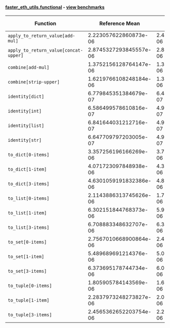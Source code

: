 #### [faster_eth_utils.functional](https://github.com/BobTheBuidler/faster-eth-utils/blob/renovate/major-github-artifact-actions/faster_eth_utils/functional.py) - [view benchmarks](https://github.com/BobTheBuidler/faster-eth-utils/blob/renovate/major-github-artifact-actions/benchmarks/test_functional_benchmarks.py)

| Function | Reference Mean | Faster Mean | % Change | Speedup (%) | x Faster | Faster |
|----------|---------------|-------------|----------|-------------|----------|--------|
| `apply_to_return_value[add-mul]` | 2.223057622860873e-06 | 2.442507948064224e-06 | -9.87% | -8.98% | 0.91x | ❌ |
| `apply_to_return_value[concat-upper]` | 2.8745327293845557e-06 | 2.861051388744209e-06 | 0.47% | 0.47% | 1.00x | ✅ |
| `combine[add-mul]` | 1.3752156128764147e-06 | 1.3674335598559212e-06 | 0.57% | 0.57% | 1.01x | ✅ |
| `combine[strip-upper]` | 1.6219766108248184e-06 | 1.3342000019222168e-06 | 17.74% | 21.57% | 1.22x | ✅ |
| `identity[dict]` | 6.779845351384679e-07 | 6.445146646097766e-07 | 4.94% | 5.19% | 1.05x | ✅ |
| `identity[int]` | 6.586499578610816e-07 | 4.901038573607807e-07 | 25.59% | 34.39% | 1.34x | ✅ |
| `identity[list]` | 6.841644031212716e-07 | 4.977445952974064e-07 | 27.25% | 37.45% | 1.37x | ✅ |
| `identity[str]` | 6.647709797203005e-07 | 4.950544873771097e-07 | 25.53% | 34.28% | 1.34x | ✅ |
| `to_dict[0-items]` | 3.357256196166269e-06 | 3.725929682948757e-06 | -10.98% | -9.89% | 0.90x | ❌ |
| `to_dict[1-item]` | 4.071723097848938e-06 | 4.316653604074138e-06 | -6.02% | -5.67% | 0.94x | ❌ |
| `to_dict[3-items]` | 4.6301059191832386e-06 | 4.8955712909669025e-06 | -5.73% | -5.42% | 0.95x | ❌ |
| `to_list[0-items]` | 2.1143886313745626e-06 | 1.727458460171062e-06 | 18.30% | 22.40% | 1.22x | ✅ |
| `to_list[1-item]` | 6.302151844768373e-06 | 5.993153463946935e-06 | 4.90% | 5.16% | 1.05x | ✅ |
| `to_list[3-items]` | 6.708883348632707e-06 | 6.346141676316073e-06 | 5.41% | 5.72% | 1.06x | ✅ |
| `to_set[0-items]` | 2.7567010668900864e-06 | 2.487515887165753e-06 | 9.76% | 10.82% | 1.11x | ✅ |
| `to_set[1-item]` | 5.489689691214376e-06 | 5.069991131678328e-06 | 7.65% | 8.28% | 1.08x | ✅ |
| `to_set[3-items]` | 6.373695178744734e-06 | 6.078743454907867e-06 | 4.63% | 4.85% | 1.05x | ✅ |
| `to_tuple[0-items]` | 1.805905784143569e-06 | 1.6389616750595514e-06 | 9.24% | 10.19% | 1.10x | ✅ |
| `to_tuple[1-item]` | 2.2837973248273827e-06 | 2.0788243672361603e-06 | 8.98% | 9.86% | 1.10x | ✅ |
| `to_tuple[3-items]` | 2.4565362652203754e-06 | 2.2867949447595714e-06 | 6.91% | 7.42% | 1.07x | ✅ |
